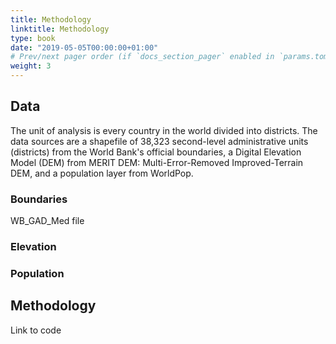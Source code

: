 ```yaml
---
title: Methodology
linktitle: Methodology
type: book
date: "2019-05-05T00:00:00+01:00"
# Prev/next pager order (if `docs_section_pager` enabled in `params.toml`)
weight: 3
---
```


## Data 

The unit of analysis is every country in the world divided into districts. The data sources are a shapefile of 38,323 second-level administrative units (districts) from the World Bank's official boundaries, a Digital Elevation Model (DEM) from MERIT DEM: Multi-Error-Removed Improved-Terrain DEM, and a population layer from WorldPop. 

### Boundaries 

WB_GAD_Med file

### Elevation 

### Population 

## Methodology 

Link to code
